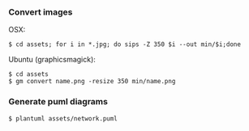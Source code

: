 ### Convert images

OSX:

    $ cd assets; for i in *.jpg; do sips -Z 350 $i --out min/$i;done

Ubuntu (graphicsmagick):

    $ cd assets
    $ gm convert name.png -resize 350 min/name.png

### Generate puml diagrams

    $ plantuml assets/network.puml
